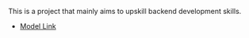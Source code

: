 This is a project that mainly aims to upskill backend development skills.

- [Model Link](https://app.eraser.io/workspace/YtPgZ1VogxGy1zIDkzj?origin=share)